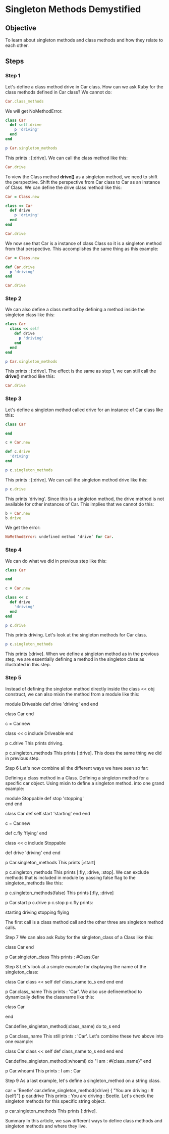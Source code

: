 # Singleton Methods Demystified

## Objective

To learn about singleton methods and class methods and how they relate to each other.

## Steps

### Step 1

Let's define a class method drive in Car class. How can we ask Ruby for the class methods defined in Car class? We cannot do: 

```ruby
Car.class_methods
```

We will get NoMethodError.

```ruby
class Car
  def self.drive
    p 'driving'
  end
end

p Car.singleton_methods
```

This prints : [:drive]. We can call the class method like this:

```ruby
Car.drive
```

To view the Class method **drive()** as a singleton method, we need to shift the perspective. Shift the perspective from Car class to Car as an instance of Class. We can define the drive class method like this:

```ruby
Car = Class.new

class << Car
  def drive
    p 'driving'  
  end
end

Car.drive
```

We now see that Car is a instance of class Class so it is a singleton method from that perspective. This accomplishes the same thing as this example:

```ruby
Car = Class.new

def Car.drive
  p 'driving'  
end

Car.drive
```

### Step 2

We can also define a class method by defining a method inside the singleton class like this:

```ruby
class Car
  class << self
    def drive
      p 'driving'
    end
  end
end

p Car.singleton_methods
```

This prints : [:drive]. The effect is the same as step 1, we can still call the **drive()** method like this:

```ruby
Car.drive
```

### Step 3

Let's define a singleton method called drive for an instance of Car class like this:

```ruby
class Car

end

c = Car.new

def c.drive
  'driving'
end

p c.singleton_methods
```

This prints : [:drive]. We can call the singleton method drive like this:

```ruby
p c.drive
```

This prints 'driving'. Since this is a singleton method, the drive method is not available for other instances of Car. This implies that we cannot do this:

```ruby
b = Car.new
b.drive
```

We get the error: 

```ruby
NoMethodError: undefined method ‘drive’ for Car.
```

### Step 4

We can do what we did in previous step like this:

```ruby
class Car

end

c = Car.new

class << c
  def drive
    'driving'
  end
end

p c.drive
```

This prints driving. Let's look at the singleton methods for Car class.

```ruby
p c.singleton_methods
```

This prints [:drive]. When we define a singleton method as in the previous step, we are essentially defining a method in the singleton class as illustrated in this step.

### Step 5

Instead of defining the singleton method directly inside the class << obj construct, we can also mixin the method from a module like this:

module Driveable
  def drive
    'driving'
  end
end

class Car
end

c = Car.new

class << c
  include Driveable
end

p c.drive
This prints driving.

p c.singleton_methods
This prints [:drive]. This does the same thing we did in previous step.

Step 6
Let's now combine all the different ways we have seen so far:

Defining a class method in a Class.
Defining a singleton method for a specific car object.
Using mixin to define a singleton method.
into one grand example:

module Stoppable
  def stop
    'stopping'    
  end
end

class Car
  def self.start
    'starting'
  end
end

c = Car.new

def c.fly
  'flying'
end

class << c
  include Stoppable

  def drive
    'driving'
  end
end

p Car.singleton_methods
This prints [:start]

p c.singleton_methods
This prints [:fly, :drive, :stop]. We can exclude methods that is included in module by passing false flag to the singleton_methods like this:

p c.singleton_methods(false)
This prints [:fly, :drive]

p Car.start
p c.drive
p c.stop
p c.fly
prints:

starting
driving
stopping
flying

The first call is a class method call and the other three are singleton method calls.

Step 7
We can also ask Ruby for the singleton_class of a Class like this:

class Car
end

p Car.singleton_class
This prints : #Class:Car

Step 8
Let's look at a simple example for displaying the name of the singleton_class:

class Car
  class << self
    def class_name
      to_s
    end
  end
end

p Car.class_name
This prints : 'Car'. We also use definemethod to dynamically define the classname like this:

class Car

end

Car.define_singleton_method(:class_name) do
  to_s
end

p Car.class_name
This still prints : 'Car'. Let's combine these two above into one example:

class Car
  class << self
    def class_name
      to_s
    end
  end
end

Car.define_singleton_method(:whoami) do
  "I am : #{class_name}"
end

p Car.whoami
This prints : I am : Car

Step 9
As a last example, let's define a singleton_method on a string class.

car = 'Beetle'
car.define_singleton_method(:drive) { "You are driving : #{self}"}
p car.drive
This prints : You are driving : Beetle. Let's check the singleton methods for this specific string object.

p car.singleton_methods
This prints [:drive].

Summary
In this article, we saw different ways to define class methods and singleton methods and where they live.